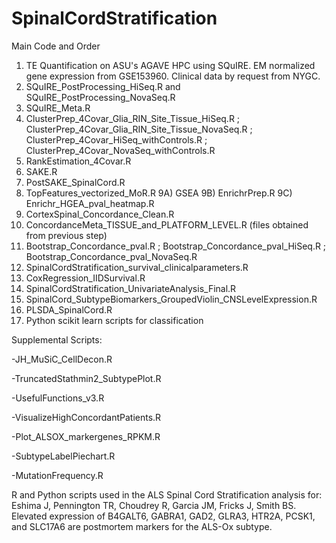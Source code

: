 # SpinalCordStratification

Main Code and Order

1) TE Quantification on ASU's AGAVE HPC using SQuIRE. EM normalized gene expression from GSE153960. Clinical data by request from NYGC. 
2) SQuIRE_PostProcessing_HiSeq.R and SQuIRE_PostProcessing_NovaSeq.R
3) SQuIRE_Meta.R
4) ClusterPrep_4Covar_Glia_RIN_Site_Tissue_HiSeq.R ; ClusterPrep_4Covar_Glia_RIN_Site_Tissue_NovaSeq.R ; ClusterPrep_4Covar_HiSeq_withControls.R ; ClusterPrep_4Covar_NovaSeq_withControls.R
5) RankEstimation_4Covar.R
6) SAKE.R
7) PostSAKE_SpinalCord.R
8) TopFeatures_vectorized_MoR.R
9A) GSEA 
9B) EnrichrPrep.R
9C) Enrichr_HGEA_pval_heatmap.R
10) CortexSpinal_Concordance_Clean.R
11) ConcordanceMeta_TISSUE_and_PLATFORM_LEVEL.R (files obtained from previous step)
12) Bootstrap_Concordance_pval.R ; Bootstrap_Concordance_pval_HiSeq.R ; Bootstrap_Concordance_pval_NovaSeq.R
13) SpinalCordStratification_survival_clinicalparameters.R
14) CoxRegression_IIDSurvival.R
15) SpinalCordStratification_UnivariateAnalysis_Final.R
16) SpinalCord_SubtypeBiomarkers_GroupedViolin_CNSLevelExpression.R
17) PLSDA_SpinalCord.R
18) Python scikit learn scripts for classification

Supplemental Scripts:

-JH_MuSiC_CellDecon.R

-TruncatedStathmin2_SubtypePlot.R

-UsefulFunctions_v3.R

-VisualizeHighConcordantPatients.R

-Plot_ALSOX_markergenes_RPKM.R

-SubtypeLabelPiechart.R

-MutationFrequency.R

R and Python scripts used in the ALS Spinal Cord Stratification analysis for: Eshima J, Pennington TR, Choudrey R, Garcia JM, Fricks J, Smith BS. Elevated expression of B4GALT6, GABRA1, GAD2, GLRA3, HTR2A, PCSK1, and SLC17A6 are postmortem markers for the ALS-Ox subtype.
